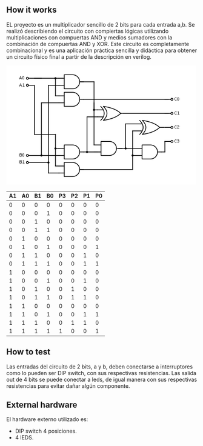 <!---

This file is used to generate your project datasheet. Please fill in the information below and delete any unused
sections.

You can also include images in this folder and reference them in the markdown. Each image must be less than
512 kb in size, and the combined size of all images must be less than 1 MB.
-->

## How it works

EL proyecto es un multiplicador sencillo de 2 bits para cada entrada a,b. Se realizó describiendo el circuito con compiertas lógicas utilizando multiplicaciones con compuertas AND y medios sumadores con la combinación de compuertas AND y XOR. Este circuito es completamente combinacional y es una aplicación práctica sencilla y didáctica para obtener un circuito físico final a partir de la descripción en verilog.
  
![Multiplicador de 2 bits](mult_2b_1.png)

  |  A1  |  A0  |  B1  |  B0  |  P3  |  P2  |  P1  |  P0  |
  | ---- | ---- | ---- | ---- | ---- | ---- | ---- | ---- |
  |   0  |   0  |   0  |   0  |   0  |   0  |   0  |   0  |
  |   0  |   0  |   0  |   1  |   0  |   0  |   0  |   0  |
  |   0  |   0  |   1  |   0  |   0  |   0  |   0  |   0  |
  |   0  |   0  |   1  |   1  |   0  |   0  |   0  |   0  |
  |   0  |   1  |   0  |   0  |   0  |   0  |   0  |   0  |
  |   0  |   1  |   0  |   1  |   0  |   0  |   0  |   1  |
  |   0  |   1  |   1  |   0  |   0  |   0  |   1  |   0  |
  |   0  |   1  |   1  |   1  |   0  |   0  |   1  |   1  |
  |   1  |   0  |   0  |   0  |   0  |   0  |   0  |   0  |
  |   1  |   0  |   0  |   1  |   0  |   0  |   1  |   0  |
  |   1  |   0  |   1  |   0  |   0  |   1  |   0  |   0  |
  |   1  |   0  |   1  |   1  |   0  |   1  |   1  |   0  |
  |   1  |   1  |   0  |   0  |   0  |   0  |   0  |   0  |
  |   1  |   1  |   0  |   1  |   0  |   0  |   1  |   1  |
  |   1  |   1  |   1  |   0  |   0  |   1  |   1  |   0  |
  |   1  |   1  |   1  |   1  |   1  |   0  |   0  |   1  |



## How to test

Las entradas del circuito de 2 bits, a y b, deben conectarse a interruptores como lo pueden ser DIP switch, con sus respectivas resistencias. Las salida out de 4 bits se puede conectar a leds, de igual manera con sus respectivas resistencias para evitar dañar algún componente.

## External hardware

El hardware externo utilizado es:

- DIP switch 4 posiciones.
- 4 lEDS.
